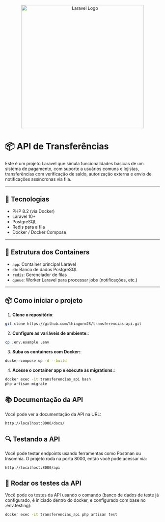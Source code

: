 <p align="center"><a href="https://laravel.com" target="_blank"><img src="https://raw.githubusercontent.com/laravel/art/master/logo-lockup/5%20SVG/2%20CMYK/1%20Full%20Color/laravel-logolockup-cmyk-red.svg" width="400" alt="Laravel Logo"></a></p>

# 📦 API de Transferências

Este é um projeto Laravel que simula funcionalidades básicas de um sistema de pagamento, com suporte a usuários comuns e lojistas, transferências com verificação de saldo, autorização externa e envio de notificações assíncronas via fila.

---

## 🚀 Tecnologias

-   PHP 8.2 (via Docker)
-   Laravel 10+
-   PostgreSQL
-   Redis para a fila
-   Docker / Docker Compose

---

## 📁 Estrutura dos Containers

-   `app`: Container principal Laravel
-   `db`: Banco de dados PostgreSQL
-   `redis`: Gerenciador de filas
-   `queue`: Worker Laravel para processar jobs (notificações, etc.)

---

## 📦 Como iniciar o projeto

1. **Clone o repositório**:

```bash
git clone https://github.com/thiagorm28/transferencias-api.git
```

2. **Configure as variáveis de ambiente:**:

```bash
cp .env.example .env
```

3. **Suba os containers com Docker:**:

```bash
docker-compose up -d --build
```

4. **Acesse o container app e execute as migrations:**:

```bash
docker exec -it transferencias_api bash
php artisan migrate
```

## 📚 Documentação da API

Você pode ver a documentação da API na URL:

```bash
http://localhost:8000/docs/
```

## 🔍 Testando a API

Você pode testar endpoints usando ferramentas como Postman ou Insomnia. O projeto roda na porta 8000, então você pode acessar via:

```bash
http://localhost:8000/api
```

## 🧪 Rodar os testes da API

Você pode os testes da API usando o comando (banco de dados de teste já configurado, é iniciado dentro do docker, e configurado com base no .env.testing):

```bash
docker exec -it transferencias_api php artisan test
```
